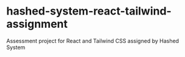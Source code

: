 # hashed-system-react-tailwind-assignment
 Assessment project for React and Tailwind CSS assigned by Hashed System
